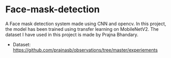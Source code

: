 # Face-mask-detection
<p> A Face mask detection system made using CNN and opencv. In this project, the model has been trained using transfer learning on MobileNetV2. The dataset I have used in this project is made by Prajna Bhandary.</p>

- Dataset: https://github.com/prajnasb/observations/tree/master/experiements
#
